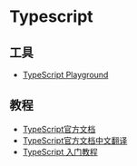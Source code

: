 # Typescript

## 工具

- [TypeScript Playground](https://www.typescriptlang.org/zh/play)

## 教程

- [TypeScript官方文档](https://www.typescriptlang.org/zh/docs/)
- [TypeScript官方文档中文翻译](https://ts.yayujs.com/)
- [TypeScript 入门教程](https://ts.xcatliu.com/)